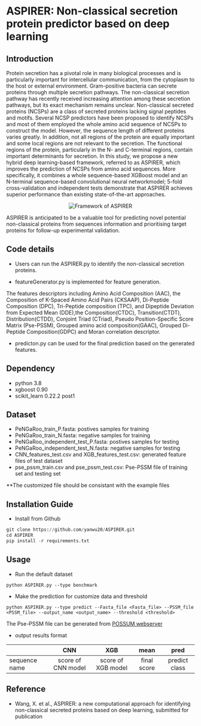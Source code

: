 # ASPIRER: Non-classical secretion protein predictor based on deep learning

## Introduction

<!-- Protein secretion has a pivotal role in maintaining life activities and communication, from the cytoplasm to the host or external environment. Gram-positive bacteria can secrete proteins through multiple secretion pathways. The non-classical secretion pathway has recently received an increasing attention among these secretion pathways, but its mechanism is still unclear.Here, we propose a new hybrid deep learning framework, termed ASPIRER, for non-classical secreted protein (NCSP) identification from amino acid sequences. ASPIRER combines a whole sequence-based XGBoost model and a N-terminal sequence-based convolutional neural network model.
 -->
Protein secretion has a pivotal role in many biological processes and is particularly important for intercellular communication, from the cytoplasm to the host or external environment. Gram-positive bacteria can secrete proteins through multiple secretion pathways. The non-classical secretion pathway has recently received increasing attention among these secretion pathways, but its exact mechanism remains unclear. Non-classical secreted proteins (NCSPs) are a class of secreted proteins lacking signal peptides
and motifs. Several NCSP predictors have been proposed to identify NCSPs and most of them employed the whole amino acid sequence of NCSPs to construct the model. However, the sequence length of different proteins varies greatly. In addition, not all regions of the protein are equally important and some local regions are not relevant to the secretion. The functional regions of the protein, particularly in the N- and C-terminal regions, contain important determinants for secretion. In this study, we propose a new
hybrid deep learning-based framework, referred to as ASPIRER, which improves the prediction of NCSPs from amino acid sequences. More specifically, it combines a whole sequence-based XGBoost model and an N-terminal sequence-based convolutional neural networkmodel; 5-fold cross-validation and independent tests demonstrate that ASPIRER achieves superior performance than existing state-of-the-art approaches. 

<div align=center><img  src ="https://user-images.githubusercontent.com/49023946/144698328-5afae075-537b-4747-9b6d-53c434478adf.png" alt="Framework of ASPIRER"></div>


ASPIRER is anticipated to be a valuable tool for predicting novel potential non-classical proteins from sequences information and prioritising target proteins for follow-up experimental validation.


## Code details

* Users can run the ASPIRER.py to identify the non-classical secretion proteins. 

* featureGenerator.py is implemented for feature generation. 

The features descriptors including Amino Acid Composition (AAC), the Composition of K-Spaced Amino Acid Pairs (CKSAAP), Di-Peptide Composition (DPC), Tri-Peptide composition (TPC), and Dipeptide Deviation from Expected Mean (DDE),the Composition(CTDC), Transition(CTDT), Distribution(CTDD), Conjoint Triad (CTriad), Pseudo Position-Specific Score Matrix (Pse-PSSM), Grouped amino acid composition(GAAC), Grouped Di-Peptide Composition(GDPC) and Moran correlation descriptor.

* predicton.py can be used for the final prediction based on the generated features.


## Dependency
* python 3.8
* xgboost 0.90
* scikit_learn 0.22.2 post1

## Dataset
* PeNGaRoo_train_P.fasta: postives samples for training 
* PeNGaRoo_train_N.fasta: negative samples for training
* PeNGaRoo_independent_test_P.fasta: postives samples for testing 
* PeNGaRoo_independent_test_N.fasta: negative samples for testing
* CNN_features_test.csv and XGB_features_test.csv: generated feature files of test dataset
* pse_pssm_train.csv and pse_pssm_test.csv: Pse-PSSM file of training set and testing set

**The customized file should be consistant with the example files



## Installation Guide

*  Install from Github 
```python
git clone https://github.com/yanwu20/ASPIRER.git
cd ASPIRER
pip install -r requirements.txt
```

## Usage

* Run the default dataset
```
python ASPIRER.py --type benchmark
```
* Make the prediction for customize data and threshold
```
python ASPIRER.py --type predict --Fasta_file <Fasta_file> --PSSM_file <PSSM_file> --output_name <output_name> --threshold <threshold>
```
The Pse-PSSM file can be generated from [POSSUM webserver](https://possum.erc.monash.edu/)


* output results format

||CNN|XGB|mean|pred|
| ---------- | :-----------:  | :-----------: | :-----------: | :-----------: |
|sequence name|score of CNN model|score of XGB model|final score|predict class|

## Reference
* Wang, X. et al., ASPIRER: a new computational approach for identifying non-classical secreted proteins based on deep learning, submitted for publication
